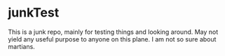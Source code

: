 # junkTest
This is a junk repo, mainly for testing things and looking around. May not yield any useful purpose to anyone on this plane. I am not so sure about martians.

